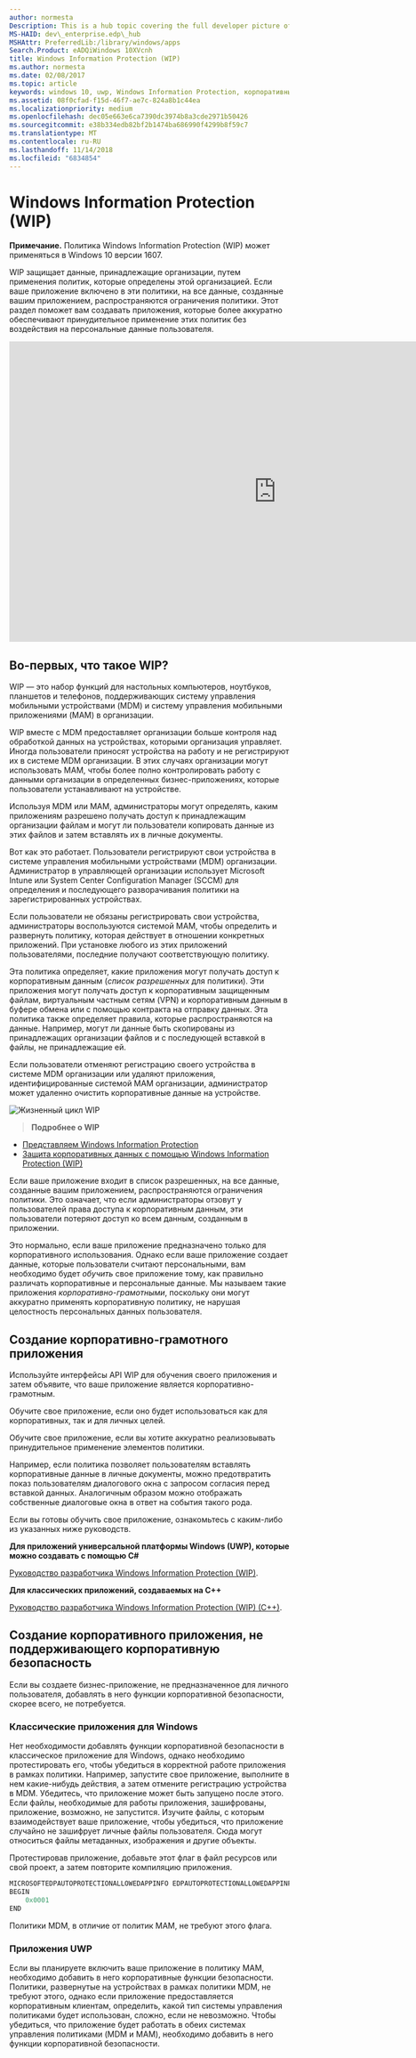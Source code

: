 ```yaml
---
author: normesta
Description: This is a hub topic covering the full developer picture of how Windows Information Protection (WIP) relates to files, buffers, clipboard, networking, background tasks, and data protection under lock.
MS-HAID: dev\_enterprise.edp\_hub
MSHAttr: PreferredLib:/library/windows/apps
Search.Product: eADQiWindows 10XVcnh
title: Windows Information Protection (WIP)
ms.author: normesta
ms.date: 02/08/2017
ms.topic: article
keywords: windows 10, uwp, Windows Information Protection, корпоративные данные, защита корпоративных данных, edp, грамотные приложения
ms.assetid: 08f0cfad-f15d-46f7-ae7c-824a8b1c44ea
ms.localizationpriority: medium
ms.openlocfilehash: dec05e663e6ca7390dc3974b8a3cde2971b50426
ms.sourcegitcommit: e38b334edb82bf2b1474ba686990f4299b8f59c7
ms.translationtype: MT
ms.contentlocale: ru-RU
ms.lasthandoff: 11/14/2018
ms.locfileid: "6834854"
---
```

# <a name="windows-information-protection-wip"></a>Windows Information Protection (WIP)

__Примечание.__ Политика Windows Information Protection (WIP) может применяться в Windows 10 версии 1607.

WIP защищает данные, принадлежащие организации, путем применения политик, которые определены этой организацией. Если ваше приложение включено в эти политики, на все данные, созданные вашим приложением, распространяются ограничения политики. Этот раздел поможет вам создавать приложения, которые более аккуратно обеспечивают принудительное применение этих политик без воздействия на персональные данные пользователя.
<iframe src="https://channel9.msdn.com/Blogs/Windows-Development-for-the-Enterprise/Securing-Enterprise-Data-with-Windows-Information-Protection/player" width="960" height="540" allowFullScreen frameBorder="0"></iframe>

## <a name="first-what-is-wip"></a>Во-первых, что такое WIP?

WIP — это набор функций для настольных компьютеров, ноутбуков, планшетов и телефонов, поддерживающих систему управления мобильными устройствами (MDM) и систему управления мобильными приложениями (MAM) в организации.

WIP вместе с MDM предоставляет организации больше контроля над обработкой данных на устройствах, которыми организация управляет. Иногда пользователи приносят устройства на работу и не регистрируют их в системе MDM организации.  В этих случаях организации могут использовать MAM, чтобы более полно контролировать работу с данными организации в определенных бизнес-приложениях, которые пользователи устанавливают на устройстве.

Используя MDM или MAM, администраторы могут определять, каким приложениям разрешено получать доступ к принадлежащим организации файлам и могут ли пользователи копировать данные из этих файлов и затем вставлять их в личные документы.

Вот как это работает. Пользователи регистрируют свои устройства в системе управления мобильными устройствами (MDM) организации. Администратор в управляющей организации использует Microsoft Intune или System Center Configuration Manager (SCCM) для определения и последующего разворачивания политики на зарегистрированных устройствах.

Если пользователи не обязаны регистрировать свои устройства, администраторы воспользуются системой MAM, чтобы определить и развернуть политику, которая действует в отношении конкретных приложений. При установке любого из этих приложений пользователями, последние получают соответствующую политику.

Эта политика определяет, какие приложения могут получать доступ к корпоративным данным (*список разрешенных* для политики). Эти приложения могут получать доступ к корпоративным защищенным файлам, виртуальным частным сетям (VPN) и корпоративным данным в буфере обмена или с помощью контракта на отправку данных. Эта политика также определяет правила, которые распространяются на данные. Например, могут ли данные быть скопированы из принадлежащих организации файлов и с последующей вставкой в файлы, не принадлежащие ей.

Если пользователи отменяют регистрацию своего устройства в системе MDM организации или удаляют приложения, идентифицированные системой MAM организации, администратор может удаленно очистить корпоративные данные на устройстве.

![Жизненный цикл WIP](images/wip-lifecycle.png)

> **Подробнее о WIP** <br>
* [Представляем Windows Information Protection](https://blogs.technet.microsoft.com/windowsitpro/2016/06/29/introducing-windows-information-protection/)
* [Защита корпоративных данных с помощью Windows Information Protection (WIP)](https://technet.microsoft.com/library/dn985838(v=vs.85).aspx)

Если ваше приложение входит в список разрешенных, на все данные, созданные вашим приложением, распространяются ограничения политики. Это означает, что если администраторы отзовут у пользователей права доступа к корпоративным данным, эти пользователи потеряют доступ ко всем данным, созданным в приложении.

Это нормально, если ваше приложение предназначено только для корпоративного использования. Однако если ваше приложение создает данные, которые пользователи считают персональными, вам необходимо будет *обучить* свое приложение тому, как правильно различать корпоративные и персональные данные. Мы называем такие приложения *корпоративно-грамотными*, поскольку они могут аккуратно применять корпоративную политику, не нарушая целостность персональных данных пользователя.

## <a name="create-an-enterprise-enlightened-app"></a>Создание корпоративно-грамотного приложения

Используйте интерфейсы API WIP для обучения своего приложения и затем объявите, что ваше приложение является корпоративно-грамотным.

Обучите свое приложение, если оно будет использоваться как для корпоративных, так и для личных целей.

Обучите свое приложение, если вы хотите аккуратно реализовывать принудительное применение элементов политики.

Например, если политика позволяет пользователям вставлять корпоративные данные в личные документы, можно предотвратить показ пользователям диалогового окна с запросом согласия перед вставкой данных. Аналогичным образом можно отображать собственные диалоговые окна в ответ на события такого рода.

Если вы готовы обучить свое приложение, ознакомьтесь с каким-либо из указанных ниже руководств.

**Для приложений универсальной платформы Windows (UWP), которые можно создавать с помощью C#**

[Руководство разработчика Windows Information Protection (WIP)](wip-dev-guide.md).

**Для классических приложений, создаваемых на C++**

[Руководство разработчика Windows Information Protection (WIP) (C++)](http://go.microsoft.com/fwlink/?LinkId=822192).


## <a name="create-non-enlightened-enterprise-app"></a>Создание корпоративного приложения, не поддерживающего корпоративную безопасность

Если вы создаете бизнес-приложение, не предназначенное для личного пользователя, добавлять в него функции корпоративной безопасности, скорее всего, не потребуется.

### <a name="windows-desktop-apps"></a>Классические приложения для Windows
Нет необходимости добавлять функции корпоративной безопасности в классическое приложение для Windows, однако необходимо протестировать его, чтобы убедиться в корректной работе приложения в рамках политики. Например, запустите свое приложение, выполните в нем какие-нибудь действия, а затем отмените регистрацию устройства в MDM. Убедитесь, что приложение может быть запущено после этого. Если файлы, необходимые для работы приложения, зашифрованы, приложение, возможно, не запустится. Изучите файлы, с которым взаимодействует ваше приложение, чтобы убедиться, что приложение случайно не зашифрует личные файлы пользователя. Сюда могут относиться файлы метаданных, изображения и другие объекты.

Протестировав приложение, добавьте этот флаг в файл ресурсов или свой проект, а затем повторите компиляцию приложения.

```cpp
MICROSOFTEDPAUTOPROTECTIONALLOWEDAPPINFO EDPAUTOPROTECTIONALLOWEDAPPINFOID
BEGIN
    0x0001
END
```
Политики MDM, в отличие от политик MAM, не требуют этого флага.

### <a name="uwp-apps"></a>Приложения UWP

Если вы планируете включить ваше приложение в политику MAM, необходимо добавить в него корпоративные функции безопасности. Политики, развернутые на устройствах в рамках политики MDM, не требуют этого, однако если приложение предоставляется корпоративным клиентам, определить, какой тип системы управления политиками будет использован, сложно, если не невозможно. Чтобы убедиться, что приложение будет работать в обеих системах управления политиками (MDM и MAM), необходимо добавить в него функции корпоративной безопасности.






 
